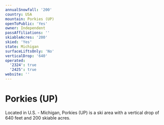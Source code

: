 ```yaml
---
annualSnowfall: '200'
country: USA
mountain: Porkies (UP)
openToPublic: 'Yes'
owner: Independent
passAffiliations: ''
skiableAcres: '200'
skied: 'Yes'
state: Michigan
surfaceLiftsOnly: 'No'
verticalDrop: '640'
operated:
  '2324': true
  '2425': true
website: ''
---
```



# Porkies (UP)

Located in U.S. - Michigan, Porkies (UP) is a ski area with a vertical drop of 640 feet and 200 skiable acres.
